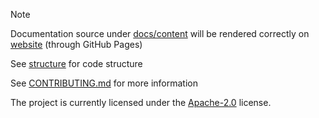 > [!NOTE]
>
> Documentation source under [docs/content](./docs/content) will be rendered correctly on [website](https://tinymorph.aarnphm.xyz) (through GitHub Pages)

See [structure](./ExceptionGranted.md) for code structure

See [CONTRIBUTING.md](./CONTRIBUTING.md) for more information

The project is currently licensed under the [Apache-2.0](./LICENSE) license.
